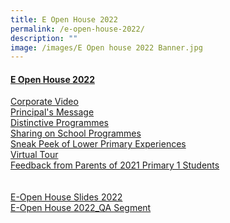 ```yaml
---
title: E Open House 2022
permalink: /e-open-house-2022/
description: ""
image: /images/E Open house 2022 Banner.jpg
---
```

#### [E Open House 2022](https://www.canva.com/design/DAEgAflmdhw/2PyH59bcjS_aHtchB7IhPw/view?utm_content=DAEgAflmdhw&utm_campaign=designshare&utm_medium=link&utm_source=viewer)
[Corporate Video](https://www.youtube.com/watch?v=IlsYkGqHfGo)
<br>
[Principal's Message](https://www.canva.com/design/DAEjYbIyEGQ/5QfQgsfNX5147Aw-XINOAQ/view?utm_content=DAEjYbIyEGQ&utm_campaign=designshare&utm_medium=link&utm_source=publishsharelink)
<br>
[Distinctive Programmes](/distinctive-programmes)
<br>
[Sharing on School Programmes](https://www.youtube.com/watch?v=CDB6K2Z91PM)
<br>
[Sneak Peek of Lower Primary Experiences](https://www.youtube.com/watch?v=9gzKTOypbQI)
<br>
[Virtual Tour](https://kuula.co/share/collection/7Pl6B?fs=1&vr=1&zoom=1&sd=1&initload=0&autorotate=0.1&thumbs=-1&info=0&logo=-1)
<br>
[Feedback from Parents of 2021 Primary 1 Students](https://www.canva.com/design/DAEkl4wA1GE/watch)
<br><br><br>
[E-Open House Slides 2022](https://drive.google.com/file/d/1AU4XWTMKFuvpQRG4YKwdNdeWo1kWH0Ni/view?usp=sharing)
<br>
[E-Open House 2022_QA Segment](/files/E-Open%20House%202022_QA%20Segment.pdf)